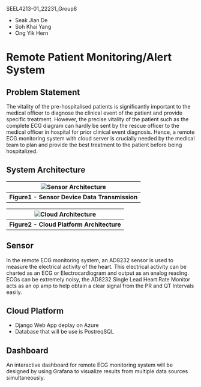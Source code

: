SEEL4213-01_22231_Group8
- Seak Jian De
- Soh Khai Yang
- Ong Yik Hern

# Remote Patient Monitoring/Alert System

## Problem Statement
The vitality of the pre-hospitalised patients is significantly important to the medical officer to diagnose the clinical event of the patient and provide specific treatment. However, the precise vitality of the patient such as the complete ECG diagram can hardly be sent by the rescue officer to the medical officer in hospital for prior clinical event diagnosis. Hence, a remote ECG monitoring system with cloud server is crucially needed by the medical team to plan and provide the best treatment to the patient before being hospitalized.

## System Architecture
| ![Sensor Architecture](https://github.com/jiande-my/SEEL4213-01_22231_Group8/blob/main/static/images/Slide2.jpg?raw=true) |
|:--:|
| <b>Figure1 - Sensor Device Data Transmission</b>|


| ![Cloud Architecture](https://github.com/jiande-my/SEEL4213-01_22231_Group8/blob/main/static/images/Slide4.jpg?raw=true) |
|:--:|
| <b>Figure2 - Cloud Platform Architecture</b>|

## Sensor
In the remote ECG monitoring system, an AD8232 sensor is used to measure the electrical activity of the heart. This electrical activity can be charted as an ECG or Electrocardiogram and output as an analog reading. ECGs can be extremely noisy, the AD8232 Single Lead Heart Rate Monitor acts as an op amp to help obtain a clear signal from the PR and QT Intervals easily.

## Cloud Platform
- Django Web App deplay on Azure
- Database that will be use is PostreqSQL

## Dashboard
An interactive dashboard for remote ECG monitoring system will be designed by using Grafana to visualize results from multiple data sources simultaneously. 
